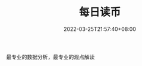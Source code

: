 ﻿---
weight: 
title: "每日读币"
description: "最专业的数据分析，最专业的观点解读"
date: 2022-03-25T21:57:40+08:00
lastmod: 2022-03-25T16:45:40+08:00
draft: false
authors: ["Metabd"]
featuredImage: "meiridubi.jpg"
link: ""
tags: ["微信公众号","每日读币"]
categories: ["navigation"]
navigation: ["微信公众号"]
lightgallery: true
toc: true
pinned: false
recommend: false
recommend1: false
---
最专业的数据分析，最专业的观点解读
